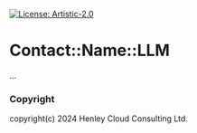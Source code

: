 [![License: Artistic-2.0](https://img.shields.io/badge/License-Artistic%202.0-0298c3.svg)](https://opensource.org/licenses/Artistic-2.0)

# Contact::Name::LLM 
...

### Copyright
copyright(c) 2024 Henley Cloud Consulting Ltd.
